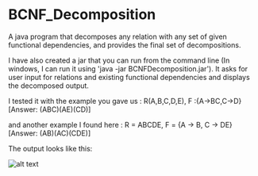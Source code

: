 # BCNF_Decomposition
A java program that decomposes any relation with any set of given functional dependencies, and provides the final set of decompositions.

I have also created a jar that you can run from the command line (In windows, I can run it using 'java -jar BCNFDecomposition.jar'). It asks for user input for relations and existing functional dependencies and displays the decomposed output.

I tested it with the example you gave us : R(A,B,C,D,E),    F :{A->BC,C->D}                [Answer: (ABC)(AE)(CD)]

and another example I found here :             R = ABCDE,     F = {A -> B, C -> DE}         [Answer: (AB)(AC)(CDE)]

The output looks like this:

![alt text](https://static.wixstatic.com/media/69ceb2_dd21372a756d44a59b35df244e3a8293~mv2.png/v1/fill/w_1157,h_379,al_c,lg_1,q_90/unnamed.webp)
